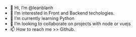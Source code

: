 - 👋 Hi, I’m @leanblanh
- 👀 I’m interested in Front and Backend techologies.
- 🌱 I’m currently learning Python
- 💞️ I’m looking to collaborate on projects with node or vuejs
- 📫 How to reach me >> Github.

<!---
leanblanh/leanblanh is a ✨ special ✨ repository because its `README.md` (this file) appears on your GitHub profile.
You can click the Preview link to take a look at your changes.
--->
